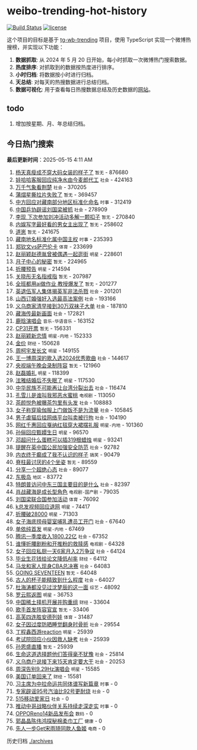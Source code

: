 # weibo-trending-hot-history

[![Build Status](https://github.com/lxw15337674/weibo-trending-hot-history/actions/workflows/nodejs.yml/badge.svg)](https://github.com/lxw15337674/weibo-trending-hot-history/actions)
[![license](https://img.shields.io/github/license/lxw15337674/weibo-trending-hot-history)](https://github.com/lxw15337674/weibo-trending-hot-history/blob/master/LICENSE)


这个项目的目标是基于 [tg-wb-trending](https://github.com/xiadd/tg-wb-trending) 项目，使用 TypeScript 实现一个微博热搜榜，并实现以下功能：

1. **数据抓取**: 从 2024 年 5 月 20 日开始，每小时抓取一次微博热门搜索数据。
2. **热度排序**: 对抓取到的数据按热度进行排序。
3. **小时归档**: 将数据按小时进行归档。
4. **天总结**: 对每天的热搜数据进行总结归档。
5. **数据可视化**: 用于查看每日热搜数据总结及历史数据的[网站](https://weibo-trending-hot-history.vercel.app/)。

## todo

1. 增加按星期、月、年总结归档。



## 今日热门搜索
















































































































































































































































































































































































































































































































































































































































































































































































































































































































































































































































































































































































































































































































































































































































































































































































































































































































































































































































































































































































































































































































































































































































































































































































































































































































































































































































































































































































































































































































































































































































































































































































































































































































































































































































































































































































































































































































































































































































































































































































































































































































































































































































































































































































































































































































































































































































































































































































































































































































































































































































































































































































































































































































































































































































































































































































































































































































































































































































































































































































































































































































































































































































































































































































































































































































































































































































































































































































































































































































































































































































































































































































































































































































































































































































































































































































































































































































































































































































































































































































































































































































































































































































































































































































































































<!-- BEGIN -->

**最后更新时间**：2025-05-15 4:11 AM
1. [杨天真瘦成不穿大码女装的样子了](https://m.weibo.cn/search?containerid=100103type%3D1%26t%3D10%26q%3D%E6%9D%A8%E5%A4%A9%E7%9C%9F%E7%98%A6%E6%88%90%E4%B8%8D%E7%A9%BF%E5%A4%A7%E7%A0%81%E5%A5%B3%E8%A3%85%E7%9A%84%E6%A0%B7%E5%AD%90%E4%BA%86&stream_entry_id=31&isnewpage=1&extparam=seat%3D1%26pos%3D0%26realpos%3D1%26dgr%3D0%26c_type%3D31%26cate%3D5001%26band_rank%3D1%26stream_entry_id%3D31%26lcate%3D5001%26flag%3D2%26q%3D%25E6%259D%25A8%25E5%25A4%25A9%25E7%259C%259F%25E7%2598%25A6%25E6%2588%2590%25E4%25B8%258D%25E7%25A9%25BF%25E5%25A4%25A7%25E7%25A0%2581%25E5%25A5%25B3%25E8%25A3%2585%25E7%259A%2584%25E6%25A0%25B7%25E5%25AD%2590%25E4%25BA%2586%26filter_type%3Drealtimehot%26display_time%3D1747240483%26pre_seqid%3D17472404836230327756592) `暂无` - 876680
2. [娃哈哈客服回应纯净水由今麦郎代工](https://m.weibo.cn/search?containerid=100103type%3D1%26t%3D10%26q%3D%23%E5%A8%83%E5%93%88%E5%93%88%E5%AE%A2%E6%9C%8D%E5%9B%9E%E5%BA%94%E7%BA%AF%E5%87%80%E6%B0%B4%E7%94%B1%E4%BB%8A%E9%BA%A6%E9%83%8E%E4%BB%A3%E5%B7%A5%23&stream_entry_id=31&isnewpage=1&extparam=seat%3D1%26pos%3D1%26realpos%3D2%26dgr%3D0%26c_type%3D31%26cate%3D5001%26band_rank%3D2%26stream_entry_id%3D31%26lcate%3D5001%26flag%3D0%26q%3D%2523%25E5%25A8%2583%25E5%2593%2588%25E5%2593%2588%25E5%25AE%25A2%25E6%259C%258D%25E5%259B%259E%25E5%25BA%2594%25E7%25BA%25AF%25E5%2587%2580%25E6%25B0%25B4%25E7%2594%25B1%25E4%25BB%258A%25E9%25BA%25A6%25E9%2583%258E%25E4%25BB%25A3%25E5%25B7%25A5%2523%26filter_type%3Drealtimehot%26display_time%3D1747240483%26pre_seqid%3D17472404836230327756592) `社会` - 424163
3. [万千气象看荆楚](https://m.weibo.cn/search?containerid=100103type%3D1%26t%3D10%26q%3D%23%E4%B8%87%E5%8D%83%E6%B0%94%E8%B1%A1%E7%9C%8B%E8%8D%86%E6%A5%9A%23&stream_entry_id=31&isnewpage=1&extparam=seat%3D1%26pos%3D2%26realpos%3D3%26dgr%3D0%26c_type%3D31%26cate%3D5001%26band_rank%3D3%26stream_entry_id%3D31%26lcate%3D5001%26flag%3D0%26q%3D%2523%25E4%25B8%2587%25E5%258D%2583%25E6%25B0%2594%25E8%25B1%25A1%25E7%259C%258B%25E8%258D%2586%25E6%25A5%259A%2523%26filter_type%3Drealtimehot%26display_time%3D1747240483%26pre_seqid%3D17472404836230327756592) `社会` - 370205
4. [蒲熠星撕拉片失败了](https://m.weibo.cn/search?containerid=100103type%3D1%26t%3D10%26q%3D%23%E8%92%B2%E7%86%A0%E6%98%9F%E6%92%95%E6%8B%89%E7%89%87%E5%A4%B1%E8%B4%A5%E4%BA%86%23&stream_entry_id=31&isnewpage=1&extparam=seat%3D1%26pos%3D3%26realpos%3D4%26dgr%3D0%26c_type%3D31%26cate%3D5001%26band_rank%3D4%26stream_entry_id%3D31%26lcate%3D5001%26flag%3D0%26q%3D%2523%25E8%2592%25B2%25E7%2586%25A0%25E6%2598%259F%25E6%2592%2595%25E6%258B%2589%25E7%2589%2587%25E5%25A4%25B1%25E8%25B4%25A5%25E4%25BA%2586%2523%26filter_type%3Drealtimehot%26display_time%3D1747240483%26pre_seqid%3D17472404836230327756592) `暂无` - 369457
5. [中方回应对藏南部分地区标准化命名](https://m.weibo.cn/search?containerid=100103type%3D1%26t%3D10%26q%3D%23%E4%B8%AD%E6%96%B9%E5%9B%9E%E5%BA%94%E5%AF%B9%E8%97%8F%E5%8D%97%E9%83%A8%E5%88%86%E5%9C%B0%E5%8C%BA%E6%A0%87%E5%87%86%E5%8C%96%E5%91%BD%E5%90%8D%23&stream_entry_id=31&isnewpage=1&extparam=seat%3D1%26pos%3D4%26realpos%3D5%26dgr%3D0%26c_type%3D31%26cate%3D5001%26band_rank%3D5%26stream_entry_id%3D31%26lcate%3D5001%26flag%3D0%26q%3D%2523%25E4%25B8%25AD%25E6%2596%25B9%25E5%259B%259E%25E5%25BA%2594%25E5%25AF%25B9%25E8%2597%258F%25E5%258D%2597%25E9%2583%25A8%25E5%2588%2586%25E5%259C%25B0%25E5%258C%25BA%25E6%25A0%2587%25E5%2587%2586%25E5%258C%2596%25E5%2591%25BD%25E5%2590%258D%2523%26filter_type%3Drealtimehot%26display_time%3D1747240483%26pre_seqid%3D17472404836230327756592) `时事` - 312419
6. [中国乒协辟谣刘国梁被抓](https://m.weibo.cn/search?containerid=100103type%3D1%26t%3D10%26q%3D%23%E4%B8%AD%E5%9B%BD%E4%B9%92%E5%8D%8F%E8%BE%9F%E8%B0%A3%E5%88%98%E5%9B%BD%E6%A2%81%E8%A2%AB%E6%8A%93%23&stream_entry_id=31&isnewpage=1&extparam=seat%3D1%26pos%3D5%26realpos%3D6%26dgr%3D0%26c_type%3D31%26cate%3D5001%26band_rank%3D6%26stream_entry_id%3D31%26lcate%3D5001%26flag%3D0%26q%3D%2523%25E4%25B8%25AD%25E5%259B%25BD%25E4%25B9%2592%25E5%258D%258F%25E8%25BE%259F%25E8%25B0%25A3%25E5%2588%2598%25E5%259B%25BD%25E6%25A2%2581%25E8%25A2%25AB%25E6%258A%2593%2523%26filter_type%3Drealtimehot%26display_time%3D1747240483%26pre_seqid%3D17472404836230327756592) `社会` - 278909
7. [李现 下次参加刘冲活动多解一颗扣子](https://m.weibo.cn/search?containerid=100103type%3D1%26t%3D10%26q%3D%E6%9D%8E%E7%8E%B0+%E4%B8%8B%E6%AC%A1%E5%8F%82%E5%8A%A0%E5%88%98%E5%86%B2%E6%B4%BB%E5%8A%A8%E5%A4%9A%E8%A7%A3%E4%B8%80%E9%A2%97%E6%89%A3%E5%AD%90&stream_entry_id=31&isnewpage=1&extparam=seat%3D1%26pos%3D7%26realpos%3D7%26dgr%3D0%26c_type%3D31%26cate%3D5001%26band_rank%3D7%26stream_entry_id%3D31%26lcate%3D5001%26flag%3D1%26q%3D%25E6%259D%258E%25E7%258E%25B0%2520%25E4%25B8%258B%25E6%25AC%25A1%25E5%258F%2582%25E5%258A%25A0%25E5%2588%2598%25E5%2586%25B2%25E6%25B4%25BB%25E5%258A%25A8%25E5%25A4%259A%25E8%25A7%25A3%25E4%25B8%2580%25E9%25A2%2597%25E6%2589%25A3%25E5%25AD%2590%26filter_type%3Drealtimehot%26display_time%3D1747240483%26pre_seqid%3D17472404836230327756592) `暂无` - 270840
8. [内娱写字最好看的男女主出现了](https://m.weibo.cn/search?containerid=100103type%3D1%26t%3D10%26q%3D%E5%86%85%E5%A8%B1%E5%86%99%E5%AD%97%E6%9C%80%E5%A5%BD%E7%9C%8B%E7%9A%84%E7%94%B7%E5%A5%B3%E4%B8%BB%E5%87%BA%E7%8E%B0%E4%BA%86&stream_entry_id=31&isnewpage=1&extparam=seat%3D1%26pos%3D8%26realpos%3D8%26dgr%3D0%26c_type%3D31%26cate%3D5001%26band_rank%3D8%26stream_entry_id%3D31%26lcate%3D5001%26flag%3D0%26q%3D%25E5%2586%2585%25E5%25A8%25B1%25E5%2586%2599%25E5%25AD%2597%25E6%259C%2580%25E5%25A5%25BD%25E7%259C%258B%25E7%259A%2584%25E7%2594%25B7%25E5%25A5%25B3%25E4%25B8%25BB%25E5%2587%25BA%25E7%258E%25B0%25E4%25BA%2586%26filter_type%3Drealtimehot%26display_time%3D1747240483%26pre_seqid%3D17472404836230327756592) `暂无` - 258602
9. [道崽](https://m.weibo.cn/search?containerid=100103type%3D1%26t%3D10%26q%3D%E9%81%93%E5%B4%BD&stream_entry_id=31&isnewpage=1&extparam=seat%3D1%26pos%3D9%26realpos%3D9%26dgr%3D0%26c_type%3D31%26cate%3D5001%26band_rank%3D9%26stream_entry_id%3D31%26lcate%3D5001%26flag%3D1%26q%3D%25E9%2581%2593%25E5%25B4%25BD%26filter_type%3Drealtimehot%26display_time%3D1747240483%26pre_seqid%3D17472404836230327756592) `暂无` - 241675
10. [藏南地名标准化属中国主权](https://m.weibo.cn/search?containerid=100103type%3D1%26t%3D10%26q%3D%23%E8%97%8F%E5%8D%97%E5%9C%B0%E5%90%8D%E6%A0%87%E5%87%86%E5%8C%96%E5%B1%9E%E4%B8%AD%E5%9B%BD%E4%B8%BB%E6%9D%83%23&stream_entry_id=31&isnewpage=1&extparam=seat%3D1%26pos%3D10%26realpos%3D10%26dgr%3D0%26c_type%3D31%26cate%3D5001%26band_rank%3D10%26stream_entry_id%3D31%26lcate%3D5001%26flag%3D1%26q%3D%2523%25E8%2597%258F%25E5%258D%2597%25E5%259C%25B0%25E5%2590%258D%25E6%25A0%2587%25E5%2587%2586%25E5%258C%2596%25E5%25B1%259E%25E4%25B8%25AD%25E5%259B%25BD%25E4%25B8%25BB%25E6%259D%2583%2523%26filter_type%3Drealtimehot%26display_time%3D1747240483%26pre_seqid%3D17472404836230327756592) `时事` - 235393
11. [郑钦文vs萨巴伦卡](https://m.weibo.cn/search?containerid=100103type%3D1%26t%3D10%26q%3D%23%E9%83%91%E9%92%A6%E6%96%87vs%E8%90%A8%E5%B7%B4%E4%BC%A6%E5%8D%A1%23&stream_entry_id=31&isnewpage=1&extparam=seat%3D1%26filter_type%3Drealtimehot%26c_type%3D31%26realpos%3D10%26band_rank%3D10%26cate%3D5001%26flag%3D1%26pos%3D10%26q%3D%2523%25E9%2583%2591%25E9%2592%25A6%25E6%2596%2587vs%25E8%2590%25A8%25E5%25B7%25B4%25E4%25BC%25A6%25E5%258D%25A1%2523%26dgr%3D0%26stream_entry_id%3D31%26lcate%3D5001%26display_time%3D1747243538%26pre_seqid%3D174724353802803527538155) `体育` - 233699
12. [赵丽颖赵德胤曾被偶遇一起逛街](https://m.weibo.cn/search?containerid=100103type%3D1%26t%3D10%26q%3D%23%E8%B5%B5%E4%B8%BD%E9%A2%96%E8%B5%B5%E5%BE%B7%E8%83%A4%E6%9B%BE%E8%A2%AB%E5%81%B6%E9%81%87%E4%B8%80%E8%B5%B7%E9%80%9B%E8%A1%97%23&stream_entry_id=31&isnewpage=1&extparam=seat%3D1%26pos%3D11%26realpos%3D11%26dgr%3D0%26c_type%3D31%26cate%3D5001%26band_rank%3D11%26stream_entry_id%3D31%26lcate%3D5001%26flag%3D2%26q%3D%2523%25E8%25B5%25B5%25E4%25B8%25BD%25E9%25A2%2596%25E8%25B5%25B5%25E5%25BE%25B7%25E8%2583%25A4%25E6%259B%25BE%25E8%25A2%25AB%25E5%2581%25B6%25E9%2581%2587%25E4%25B8%2580%25E8%25B5%25B7%25E9%2580%259B%25E8%25A1%2597%2523%26filter_type%3Drealtimehot%26display_time%3D1747240483%26pre_seqid%3D17472404836230327756592) `明星` - 228601
13. [月子中心的秘密](https://m.weibo.cn/search?containerid=100103type%3D1%26t%3D10%26q%3D%E6%9C%88%E5%AD%90%E4%B8%AD%E5%BF%83%E7%9A%84%E7%A7%98%E5%AF%86&stream_entry_id=31&isnewpage=1&extparam=seat%3D1%26pos%3D12%26realpos%3D12%26dgr%3D0%26c_type%3D31%26cate%3D5001%26band_rank%3D12%26stream_entry_id%3D31%26lcate%3D5001%26flag%3D2%26q%3D%25E6%259C%2588%25E5%25AD%2590%25E4%25B8%25AD%25E5%25BF%2583%25E7%259A%2584%25E7%25A7%2598%25E5%25AF%2586%26filter_type%3Drealtimehot%26display_time%3D1747240483%26pre_seqid%3D17472404836230327756592) `暂无` - 224965
14. [折腰预告](https://m.weibo.cn/search?containerid=100103type%3D1%26t%3D10%26q%3D%E6%8A%98%E8%85%B0%E9%A2%84%E5%91%8A&stream_entry_id=31&isnewpage=1&extparam=seat%3D1%26pos%3D13%26realpos%3D13%26dgr%3D0%26c_type%3D31%26cate%3D5001%26band_rank%3D13%26stream_entry_id%3D31%26lcate%3D5001%26flag%3D1%26q%3D%25E6%258A%2598%25E8%2585%25B0%25E9%25A2%2584%25E5%2591%258A%26filter_type%3Drealtimehot%26display_time%3D1747240483%26pre_seqid%3D17472404836230327756592) `明星` - 214594
15. [关晓彤无名指戒指](https://m.weibo.cn/search?containerid=100103type%3D1%26t%3D10%26q%3D%23%E5%85%B3%E6%99%93%E5%BD%A4%E6%97%A0%E5%90%8D%E6%8C%87%E6%88%92%E6%8C%87%23&stream_entry_id=31&isnewpage=1&extparam=seat%3D1%26pos%3D14%26realpos%3D14%26dgr%3D0%26c_type%3D31%26cate%3D5001%26band_rank%3D14%26stream_entry_id%3D31%26lcate%3D5001%26flag%3D2%26q%3D%2523%25E5%2585%25B3%25E6%2599%2593%25E5%25BD%25A4%25E6%2597%25A0%25E5%2590%258D%25E6%258C%2587%25E6%2588%2592%25E6%258C%2587%2523%26filter_type%3Drealtimehot%26display_time%3D1747240483%26pre_seqid%3D17472404836230327756592) `暂无` - 207987
16. [全班都用ai做作业 教授爆发了](https://m.weibo.cn/search?containerid=100103type%3D1%26t%3D10%26q%3D%E5%85%A8%E7%8F%AD%E9%83%BD%E7%94%A8ai%E5%81%9A%E4%BD%9C%E4%B8%9A+%E6%95%99%E6%8E%88%E7%88%86%E5%8F%91%E4%BA%86&stream_entry_id=31&isnewpage=1&extparam=seat%3D1%26pos%3D15%26realpos%3D15%26dgr%3D0%26c_type%3D31%26cate%3D5001%26band_rank%3D15%26stream_entry_id%3D31%26lcate%3D5001%26flag%3D2%26q%3D%25E5%2585%25A8%25E7%258F%25AD%25E9%2583%25BD%25E7%2594%25A8ai%25E5%2581%259A%25E4%25BD%259C%25E4%25B8%259A%2520%25E6%2595%2599%25E6%258E%2588%25E7%2588%2586%25E5%258F%2591%25E4%25BA%2586%26filter_type%3Drealtimehot%26display_time%3D1747240483%26pre_seqid%3D17472404836230327756592) `暂无` - 201277
17. [英退伍军人集体揭英军非法杀戮](https://m.weibo.cn/search?containerid=100103type%3D1%26t%3D10%26q%3D%23%E8%8B%B1%E9%80%80%E4%BC%8D%E5%86%9B%E4%BA%BA%E9%9B%86%E4%BD%93%E6%8F%AD%E8%8B%B1%E5%86%9B%E9%9D%9E%E6%B3%95%E6%9D%80%E6%88%AE%23&stream_entry_id=31&isnewpage=1&extparam=seat%3D1%26filter_type%3Drealtimehot%26c_type%3D31%26realpos%3D2%26band_rank%3D2%26cate%3D5001%26flag%3D1%26pos%3D1%26q%3D%2523%25E8%258B%25B1%25E9%2580%2580%25E4%25BC%258D%25E5%2586%259B%25E4%25BA%25BA%25E9%259B%2586%25E4%25BD%2593%25E6%258F%25AD%25E8%258B%25B1%25E5%2586%259B%25E9%259D%259E%25E6%25B3%2595%25E6%259D%2580%25E6%2588%25AE%2523%26dgr%3D0%26stream_entry_id%3D31%26lcate%3D5001%26display_time%3D1747243538%26pre_seqid%3D174724353802803527538155) `社会` - 201201
18. [山西订婚强奸入选最高法案例](https://m.weibo.cn/search?containerid=100103type%3D1%26t%3D10%26q%3D%23%E5%B1%B1%E8%A5%BF%E8%AE%A2%E5%A9%9A%E5%BC%BA%E5%A5%B8%E5%85%A5%E9%80%89%E6%9C%80%E9%AB%98%E6%B3%95%E6%A1%88%E4%BE%8B%23&stream_entry_id=31&isnewpage=1&extparam=seat%3D1%26pos%3D16%26realpos%3D16%26dgr%3D0%26c_type%3D31%26cate%3D5001%26band_rank%3D16%26stream_entry_id%3D31%26lcate%3D5001%26flag%3D0%26q%3D%2523%25E5%25B1%25B1%25E8%25A5%25BF%25E8%25AE%25A2%25E5%25A9%259A%25E5%25BC%25BA%25E5%25A5%25B8%25E5%2585%25A5%25E9%2580%2589%25E6%259C%2580%25E9%25AB%2598%25E6%25B3%2595%25E6%25A1%2588%25E4%25BE%258B%2523%26filter_type%3Drealtimehot%26display_time%3D1747240483%26pre_seqid%3D17472404836230327756592) `社会` - 193166
19. [义乌商家清早接到30万双袜子大单](https://m.weibo.cn/search?containerid=100103type%3D1%26t%3D10%26q%3D%23%E4%B9%89%E4%B9%8C%E5%95%86%E5%AE%B6%E6%B8%85%E6%97%A9%E6%8E%A5%E5%88%B030%E4%B8%87%E5%8F%8C%E8%A2%9C%E5%AD%90%E5%A4%A7%E5%8D%95%23&stream_entry_id=31&isnewpage=1&extparam=seat%3D1%26pos%3D17%26realpos%3D17%26dgr%3D0%26c_type%3D31%26cate%3D5001%26band_rank%3D17%26stream_entry_id%3D31%26lcate%3D5001%26flag%3D0%26q%3D%2523%25E4%25B9%2589%25E4%25B9%258C%25E5%2595%2586%25E5%25AE%25B6%25E6%25B8%2585%25E6%2597%25A9%25E6%258E%25A5%25E5%2588%25B030%25E4%25B8%2587%25E5%258F%258C%25E8%25A2%259C%25E5%25AD%2590%25E5%25A4%25A7%25E5%258D%2595%2523%26filter_type%3Drealtimehot%26display_time%3D1747240483%26pre_seqid%3D17472404836230327756592) `社会` - 187810
20. [藏海传最新画面](https://m.weibo.cn/search?containerid=100103type%3D1%26t%3D10%26q%3D%23%E8%97%8F%E6%B5%B7%E4%BC%A0%E6%9C%80%E6%96%B0%E7%94%BB%E9%9D%A2%23&stream_entry_id=31&isnewpage=1&extparam=seat%3D1%26pos%3D18%26realpos%3D18%26dgr%3D0%26c_type%3D31%26cate%3D5001%26band_rank%3D18%26stream_entry_id%3D31%26lcate%3D5001%26flag%3D1%26q%3D%2523%25E8%2597%258F%25E6%25B5%25B7%25E4%25BC%25A0%25E6%259C%2580%25E6%2596%25B0%25E7%2594%25BB%25E9%259D%25A2%2523%26filter_type%3Drealtimehot%26display_time%3D1747240483%26pre_seqid%3D17472404836230327756592) `社会` - 172821
21. [鹿晗演唱会](https://m.weibo.cn/search?containerid=100103type%3D1%26t%3D10%26q%3D%E9%B9%BF%E6%99%97%E6%BC%94%E5%94%B1%E4%BC%9A&stream_entry_id=31&isnewpage=1&extparam=seat%3D1%26pos%3D19%26realpos%3D19%26dgr%3D0%26c_type%3D31%26cate%3D5001%26band_rank%3D19%26stream_entry_id%3D31%26lcate%3D5001%26flag%3D0%26q%3D%25E9%25B9%25BF%25E6%2599%2597%25E6%25BC%2594%25E5%2594%25B1%25E4%25BC%259A%26filter_type%3Drealtimehot%26display_time%3D1747240483%26pre_seqid%3D17472404836230327756592) `音乐-华语音乐` - 163152
22. [CP31开票](https://m.weibo.cn/search?containerid=100103type%3D1%26t%3D10%26q%3DCP31%E5%BC%80%E7%A5%A8&stream_entry_id=31&isnewpage=1&extparam=seat%3D1%26pos%3D20%26realpos%3D20%26dgr%3D0%26c_type%3D31%26cate%3D5001%26band_rank%3D20%26stream_entry_id%3D31%26lcate%3D5001%26flag%3D0%26q%3DCP31%25E5%25BC%2580%25E7%25A5%25A8%26filter_type%3Drealtimehot%26display_time%3D1747240483%26pre_seqid%3D17472404836230327756592) `暂无` - 156331
23. [赵丽颖新恋情](https://m.weibo.cn/search?containerid=100103type%3D1%26t%3D10%26q%3D%E8%B5%B5%E4%B8%BD%E9%A2%96%E6%96%B0%E6%81%8B%E6%83%85&stream_entry_id=31&isnewpage=1&extparam=seat%3D1%26pos%3D21%26realpos%3D21%26dgr%3D0%26c_type%3D31%26cate%3D5001%26band_rank%3D21%26stream_entry_id%3D31%26lcate%3D5001%26flag%3D2%26q%3D%25E8%25B5%25B5%25E4%25B8%25BD%25E9%25A2%2596%25E6%2596%25B0%25E6%2581%258B%25E6%2583%2585%26filter_type%3Drealtimehot%26display_time%3D1747240483%26pre_seqid%3D17472404836230327756592) `明星-内地` - 152333
24. [金价](https://m.weibo.cn/search?containerid=100103type%3D1%26t%3D10%26q%3D%E9%87%91%E4%BB%B7&stream_entry_id=31&isnewpage=1&extparam=seat%3D1%26pos%3D22%26realpos%3D22%26dgr%3D0%26c_type%3D31%26cate%3D5001%26band_rank%3D22%26stream_entry_id%3D31%26lcate%3D5001%26flag%3D2%26q%3D%25E9%2587%2591%25E4%25BB%25B7%26filter_type%3Drealtimehot%26display_time%3D1747240483%26pre_seqid%3D17472404836230327756592) `财经` - 150628
25. [周柯宇发长文](https://m.weibo.cn/search?containerid=100103type%3D1%26t%3D10%26q%3D%23%E5%91%A8%E6%9F%AF%E5%AE%87%E5%8F%91%E9%95%BF%E6%96%87%23&stream_entry_id=31&isnewpage=1&extparam=seat%3D1%26pos%3D23%26realpos%3D23%26dgr%3D0%26c_type%3D31%26cate%3D5001%26band_rank%3D23%26stream_entry_id%3D31%26lcate%3D5001%26flag%3D2%26q%3D%2523%25E5%2591%25A8%25E6%259F%25AF%25E5%25AE%2587%25E5%258F%2591%25E9%2595%25BF%25E6%2596%2587%2523%26filter_type%3Drealtimehot%26display_time%3D1747240483%26pre_seqid%3D17472404836230327756592) `明星` - 149155
26. [王一博周深的歌入选2024优秀歌曲](https://m.weibo.cn/search?containerid=100103type%3D1%26t%3D10%26q%3D%23%E7%8E%8B%E4%B8%80%E5%8D%9A%E5%91%A8%E6%B7%B1%E7%9A%84%E6%AD%8C%E5%85%A5%E9%80%892024%E4%BC%98%E7%A7%80%E6%AD%8C%E6%9B%B2%23&stream_entry_id=31&isnewpage=1&extparam=seat%3D1%26pos%3D24%26realpos%3D24%26dgr%3D0%26c_type%3D31%26cate%3D5001%26band_rank%3D24%26stream_entry_id%3D31%26lcate%3D5001%26flag%3D0%26q%3D%2523%25E7%258E%258B%25E4%25B8%2580%25E5%258D%259A%25E5%2591%25A8%25E6%25B7%25B1%25E7%259A%2584%25E6%25AD%258C%25E5%2585%25A5%25E9%2580%25892024%25E4%25BC%2598%25E7%25A7%2580%25E6%25AD%258C%25E6%259B%25B2%2523%26filter_type%3Drealtimehot%26display_time%3D1747240483%26pre_seqid%3D17472404836230327756592) `社会` - 144617
27. [央视端午晚会录制阵容](https://m.weibo.cn/search?containerid=100103type%3D1%26t%3D10%26q%3D%23%E5%A4%AE%E8%A7%86%E7%AB%AF%E5%8D%88%E6%99%9A%E4%BC%9A%E5%BD%95%E5%88%B6%E9%98%B5%E5%AE%B9%23&stream_entry_id=31&isnewpage=1&extparam=seat%3D1%26pos%3D25%26realpos%3D25%26dgr%3D0%26c_type%3D31%26cate%3D5001%26band_rank%3D25%26stream_entry_id%3D31%26lcate%3D5001%26flag%3D1%26q%3D%2523%25E5%25A4%25AE%25E8%25A7%2586%25E7%25AB%25AF%25E5%258D%2588%25E6%2599%259A%25E4%25BC%259A%25E5%25BD%2595%25E5%2588%25B6%25E9%2598%25B5%25E5%25AE%25B9%2523%26filter_type%3Drealtimehot%26display_time%3D1747240483%26pre_seqid%3D17472404836230327756592) `暂无` - 121960
28. [赵磊婚礼](https://m.weibo.cn/search?containerid=100103type%3D1%26t%3D10%26q%3D%E8%B5%B5%E7%A3%8A%E5%A9%9A%E7%A4%BC&stream_entry_id=31&isnewpage=1&extparam=seat%3D1%26pos%3D26%26realpos%3D26%26dgr%3D0%26c_type%3D31%26cate%3D5001%26band_rank%3D26%26stream_entry_id%3D31%26lcate%3D5001%26flag%3D0%26q%3D%25E8%25B5%25B5%25E7%25A3%258A%25E5%25A9%259A%25E7%25A4%25BC%26filter_type%3Drealtimehot%26display_time%3D1747240483%26pre_seqid%3D17472404836230327756592) `明星` - 118399
29. [泫雅结婚后不失眠了](https://m.weibo.cn/search?containerid=100103type%3D1%26t%3D10%26q%3D%23%E6%B3%AB%E9%9B%85%E7%BB%93%E5%A9%9A%E5%90%8E%E4%B8%8D%E5%A4%B1%E7%9C%A0%E4%BA%86%23&stream_entry_id=31&isnewpage=1&extparam=seat%3D1%26pos%3D27%26realpos%3D27%26dgr%3D0%26c_type%3D31%26cate%3D5001%26band_rank%3D27%26stream_entry_id%3D31%26lcate%3D5001%26flag%3D0%26q%3D%2523%25E6%25B3%25AB%25E9%259B%2585%25E7%25BB%2593%25E5%25A9%259A%25E5%2590%258E%25E4%25B8%258D%25E5%25A4%25B1%25E7%259C%25A0%25E4%25BA%2586%2523%26filter_type%3Drealtimehot%26display_time%3D1747240483%26pre_seqid%3D17472404836230327756592) `明星` - 117530
30. [中华民族不可能再让台湾分裂出去](https://m.weibo.cn/search?containerid=100103type%3D1%26t%3D10%26q%3D%23%E4%B8%AD%E5%8D%8E%E6%B0%91%E6%97%8F%E4%B8%8D%E5%8F%AF%E8%83%BD%E5%86%8D%E8%AE%A9%E5%8F%B0%E6%B9%BE%E5%88%86%E8%A3%82%E5%87%BA%E5%8E%BB%23&stream_entry_id=31&isnewpage=1&extparam=seat%3D1%26filter_type%3Drealtimehot%26c_type%3D31%26realpos%3D9%26band_rank%3D9%26cate%3D5001%26flag%3D1%26pos%3D9%26q%3D%2523%25E4%25B8%25AD%25E5%258D%258E%25E6%25B0%2591%25E6%2597%258F%25E4%25B8%258D%25E5%258F%25AF%25E8%2583%25BD%25E5%2586%258D%25E8%25AE%25A9%25E5%258F%25B0%25E6%25B9%25BE%25E5%2588%2586%25E8%25A3%2582%25E5%2587%25BA%25E5%258E%25BB%2523%26dgr%3D0%26stream_entry_id%3D31%26lcate%3D5001%26display_time%3D1747243538%26pre_seqid%3D174724353802803527538155) `社会` - 116474
31. [孔雪儿是谁叫我邪恶水蜜桃](https://m.weibo.cn/search?containerid=100103type%3D1%26t%3D10%26q%3D%23%E5%AD%94%E9%9B%AA%E5%84%BF%E6%98%AF%E8%B0%81%E5%8F%AB%E6%88%91%E9%82%AA%E6%81%B6%E6%B0%B4%E8%9C%9C%E6%A1%83%23&stream_entry_id=31&isnewpage=1&extparam=seat%3D1%26filter_type%3Drealtimehot%26c_type%3D31%26realpos%3D17%26band_rank%3D17%26cate%3D5001%26flag%3D1%26pos%3D17%26q%3D%2523%25E5%25AD%2594%25E9%259B%25AA%25E5%2584%25BF%25E6%2598%25AF%25E8%25B0%2581%25E5%258F%25AB%25E6%2588%2591%25E9%2582%25AA%25E6%2581%25B6%25E6%25B0%25B4%25E8%259C%259C%25E6%25A1%2583%2523%26dgr%3D0%26stream_entry_id%3D31%26lcate%3D5001%26display_time%3D1747243538%26pre_seqid%3D174724353802803527538155) `电视剧` - 113050
32. [茶颜悦色被曝茶包里有头发](https://m.weibo.cn/search?containerid=100103type%3D1%26t%3D10%26q%3D%23%E8%8C%B6%E9%A2%9C%E6%82%A6%E8%89%B2%E8%A2%AB%E6%9B%9D%E8%8C%B6%E5%8C%85%E9%87%8C%E6%9C%89%E5%A4%B4%E5%8F%91%23&stream_entry_id=31&isnewpage=1&extparam=seat%3D1%26pos%3D28%26realpos%3D28%26dgr%3D0%26c_type%3D31%26cate%3D5001%26band_rank%3D28%26stream_entry_id%3D31%26lcate%3D5001%26flag%3D1%26q%3D%2523%25E8%258C%25B6%25E9%25A2%259C%25E6%2582%25A6%25E8%2589%25B2%25E8%25A2%25AB%25E6%259B%259D%25E8%258C%25B6%25E5%258C%2585%25E9%2587%258C%25E6%259C%2589%25E5%25A4%25B4%25E5%258F%2591%2523%26filter_type%3Drealtimehot%26display_time%3D1747240483%26pre_seqid%3D17472404836230327756592) `社会` - 108883
33. [女子称穿瑜伽服上门做饭不是为流量](https://m.weibo.cn/search?containerid=100103type%3D1%26t%3D10%26q%3D%23%E5%A5%B3%E5%AD%90%E7%A7%B0%E7%A9%BF%E7%91%9C%E4%BC%BD%E6%9C%8D%E4%B8%8A%E9%97%A8%E5%81%9A%E9%A5%AD%E4%B8%8D%E6%98%AF%E4%B8%BA%E6%B5%81%E9%87%8F%23&stream_entry_id=31&isnewpage=1&extparam=seat%3D1%26pos%3D29%26realpos%3D29%26dgr%3D0%26c_type%3D31%26cate%3D5001%26band_rank%3D29%26stream_entry_id%3D31%26lcate%3D5001%26flag%3D0%26q%3D%2523%25E5%25A5%25B3%25E5%25AD%2590%25E7%25A7%25B0%25E7%25A9%25BF%25E7%2591%259C%25E4%25BC%25BD%25E6%259C%258D%25E4%25B8%258A%25E9%2597%25A8%25E5%2581%259A%25E9%25A5%25AD%25E4%25B8%258D%25E6%2598%25AF%25E4%25B8%25BA%25E6%25B5%2581%25E9%2587%258F%2523%26filter_type%3Drealtimehot%26display_time%3D1747240483%26pre_seqid%3D17472404836230327756592) `社会` - 105845
34. [男子虐猫后挂网络平台叫卖被行拘](https://m.weibo.cn/search?containerid=100103type%3D1%26t%3D10%26q%3D%23%E7%94%B7%E5%AD%90%E8%99%90%E7%8C%AB%E5%90%8E%E6%8C%82%E7%BD%91%E7%BB%9C%E5%B9%B3%E5%8F%B0%E5%8F%AB%E5%8D%96%E8%A2%AB%E8%A1%8C%E6%8B%98%23&stream_entry_id=31&isnewpage=1&extparam=seat%3D1%26pos%3D30%26realpos%3D30%26dgr%3D0%26c_type%3D31%26cate%3D5001%26band_rank%3D30%26stream_entry_id%3D31%26lcate%3D5001%26flag%3D0%26q%3D%2523%25E7%2594%25B7%25E5%25AD%2590%25E8%2599%2590%25E7%258C%25AB%25E5%2590%258E%25E6%258C%2582%25E7%25BD%2591%25E7%25BB%259C%25E5%25B9%25B3%25E5%258F%25B0%25E5%258F%25AB%25E5%258D%2596%25E8%25A2%25AB%25E8%25A1%258C%25E6%258B%2598%2523%26filter_type%3Drealtimehot%26display_time%3D1747240483%26pre_seqid%3D17472404836230327756592) `社会` - 104190
35. [网红千惠回应戛纳红毯穿大裙摆礼服](https://m.weibo.cn/search?containerid=100103type%3D1%26t%3D10%26q%3D%23%E7%BD%91%E7%BA%A2%E5%8D%83%E6%83%A0%E5%9B%9E%E5%BA%94%E6%88%9B%E7%BA%B3%E7%BA%A2%E6%AF%AF%E7%A9%BF%E5%A4%A7%E8%A3%99%E6%91%86%E7%A4%BC%E6%9C%8D%23&stream_entry_id=31&isnewpage=1&extparam=seat%3D1%26pos%3D31%26realpos%3D31%26dgr%3D0%26c_type%3D31%26cate%3D5001%26band_rank%3D31%26stream_entry_id%3D31%26lcate%3D5001%26flag%3D1%26q%3D%2523%25E7%25BD%2591%25E7%25BA%25A2%25E5%258D%2583%25E6%2583%25A0%25E5%259B%259E%25E5%25BA%2594%25E6%2588%259B%25E7%25BA%25B3%25E7%25BA%25A2%25E6%25AF%25AF%25E7%25A9%25BF%25E5%25A4%25A7%25E8%25A3%2599%25E6%2591%2586%25E7%25A4%25BC%25E6%259C%258D%2523%26filter_type%3Drealtimehot%26display_time%3D1747240483%26pre_seqid%3D17472404836230327756592) `明星-内地` - 101360
36. [孙俪回应甄嬛生日](https://m.weibo.cn/search?containerid=100103type%3D1%26t%3D10%26q%3D%23%E5%AD%99%E4%BF%AA%E5%9B%9E%E5%BA%94%E7%94%84%E5%AC%9B%E7%94%9F%E6%97%A5%23&stream_entry_id=31&isnewpage=1&extparam=seat%3D1%26pos%3D32%26realpos%3D32%26dgr%3D0%26c_type%3D31%26cate%3D5001%26band_rank%3D32%26stream_entry_id%3D31%26lcate%3D5001%26flag%3D0%26q%3D%2523%25E5%25AD%2599%25E4%25BF%25AA%25E5%259B%259E%25E5%25BA%2594%25E7%2594%2584%25E5%25AC%259B%25E7%2594%259F%25E6%2597%25A5%2523%26filter_type%3Drealtimehot%26display_time%3D1747240483%26pre_seqid%3D17472404836230327756592) `明星` - 96570
37. [邓超问什么蛋糕可以插319根蜡烛](https://m.weibo.cn/search?containerid=100103type%3D1%26t%3D10%26q%3D%23%E9%82%93%E8%B6%85%E9%97%AE%E4%BB%80%E4%B9%88%E8%9B%8B%E7%B3%95%E5%8F%AF%E4%BB%A5%E6%8F%92319%E6%A0%B9%E8%9C%A1%E7%83%9B%23&stream_entry_id=31&isnewpage=1&extparam=seat%3D1%26pos%3D33%26realpos%3D33%26dgr%3D0%26c_type%3D31%26cate%3D5001%26band_rank%3D33%26stream_entry_id%3D31%26lcate%3D5001%26flag%3D1%26q%3D%2523%25E9%2582%2593%25E8%25B6%2585%25E9%2597%25AE%25E4%25BB%2580%25E4%25B9%2588%25E8%259B%258B%25E7%25B3%2595%25E5%258F%25AF%25E4%25BB%25A5%25E6%258F%2592319%25E6%25A0%25B9%25E8%259C%25A1%25E7%2583%259B%2523%26filter_type%3Drealtimehot%26display_time%3D1747240483%26pre_seqid%3D17472404836230327756592) `明星` - 93241
38. [提醒在英中国公民加强安全防范](https://m.weibo.cn/search?containerid=100103type%3D1%26t%3D10%26q%3D%23%E6%8F%90%E9%86%92%E5%9C%A8%E8%8B%B1%E4%B8%AD%E5%9B%BD%E5%85%AC%E6%B0%91%E5%8A%A0%E5%BC%BA%E5%AE%89%E5%85%A8%E9%98%B2%E8%8C%83%23&stream_entry_id=31&isnewpage=1&extparam=seat%3D1%26c_type%3D31%26q%3D%2523%25E6%258F%2590%25E9%2586%2592%25E5%259C%25A8%25E8%258B%25B1%25E4%25B8%25AD%25E5%259B%25BD%25E5%2585%25AC%25E6%25B0%2591%25E5%258A%25A0%25E5%25BC%25BA%25E5%25AE%2589%25E5%2585%25A8%25E9%2598%25B2%25E8%258C%2583%2523%26cate%3D5001%26flag%3D1%26dgr%3D0%26stream_entry_id%3D31%26pos%3D10%26band_rank%3D10%26realpos%3D10%26filter_type%3Drealtimehot%26lcate%3D5001%26display_time%3D1747250553%26pre_seqid%3D174725055395903028071108) `社会` - 92782
39. [内衣终于癫成了我不认识的样子](https://m.weibo.cn/search?containerid=100103type%3D1%26t%3D10%26q%3D%23%E5%86%85%E8%A1%A3%E7%BB%88%E4%BA%8E%E7%99%AB%E6%88%90%E4%BA%86%E6%88%91%E4%B8%8D%E8%AE%A4%E8%AF%86%E7%9A%84%E6%A0%B7%E5%AD%90%23&stream_entry_id=31&isnewpage=1&extparam=seat%3D1%26pos%3D34%26realpos%3D34%26dgr%3D0%26c_type%3D31%26cate%3D5001%26band_rank%3D34%26stream_entry_id%3D31%26lcate%3D5001%26flag%3D0%26q%3D%2523%25E5%2586%2585%25E8%25A1%25A3%25E7%25BB%2588%25E4%25BA%258E%25E7%2599%25AB%25E6%2588%2590%25E4%25BA%2586%25E6%2588%2591%25E4%25B8%258D%25E8%25AE%25A4%25E8%25AF%2586%25E7%259A%2584%25E6%25A0%25B7%25E5%25AD%2590%2523%26filter_type%3Drealtimehot%26display_time%3D1747240483%26pre_seqid%3D17472404836230327756592) `搞笑` - 90479
40. [脊柱最讨厌的4个坐姿](https://m.weibo.cn/search?containerid=100103type%3D1%26t%3D10%26q%3D%E8%84%8A%E6%9F%B1%E6%9C%80%E8%AE%A8%E5%8E%8C%E7%9A%844%E4%B8%AA%E5%9D%90%E5%A7%BF&stream_entry_id=31&isnewpage=1&extparam=seat%3D1%26pos%3D35%26realpos%3D35%26dgr%3D0%26c_type%3D31%26cate%3D5001%26band_rank%3D35%26stream_entry_id%3D31%26lcate%3D5001%26flag%3D0%26q%3D%25E8%2584%258A%25E6%259F%25B1%25E6%259C%2580%25E8%25AE%25A8%25E5%258E%258C%25E7%259A%25844%25E4%25B8%25AA%25E5%259D%2590%25E5%25A7%25BF%26filter_type%3Drealtimehot%26display_time%3D1747240483%26pre_seqid%3D17472404836230327756592) `暂无` - 89559
41. [分享一个超绝心态](https://m.weibo.cn/search?containerid=100103type%3D1%26t%3D10%26q%3D%23%E5%88%86%E4%BA%AB%E4%B8%80%E4%B8%AA%E8%B6%85%E7%BB%9D%E5%BF%83%E6%80%81%23&stream_entry_id=31&isnewpage=1&extparam=seat%3D1%26pos%3D36%26realpos%3D36%26dgr%3D0%26c_type%3D31%26cate%3D5001%26band_rank%3D36%26stream_entry_id%3D31%26lcate%3D5001%26flag%3D1%26q%3D%2523%25E5%2588%2586%25E4%25BA%25AB%25E4%25B8%2580%25E4%25B8%25AA%25E8%25B6%2585%25E7%25BB%259D%25E5%25BF%2583%25E6%2580%2581%2523%26filter_type%3Drealtimehot%26display_time%3D1747240483%26pre_seqid%3D17472404836230327756592) `社会` - 89077
42. [东极岛](https://m.weibo.cn/search?containerid=100103type%3D1%26t%3D10%26q%3D%E4%B8%9C%E6%9E%81%E5%B2%9B&stream_entry_id=31&isnewpage=1&extparam=seat%3D1%26pos%3D37%26realpos%3D37%26dgr%3D0%26c_type%3D31%26cate%3D5001%26band_rank%3D37%26stream_entry_id%3D31%26lcate%3D5001%26flag%3D0%26q%3D%25E4%25B8%259C%25E6%259E%2581%25E5%25B2%259B%26filter_type%3Drealtimehot%26display_time%3D1747240483%26pre_seqid%3D17472404836230327756592) `地区` - 83772
43. [特朗普访问中东三国主要目的是什么](https://m.weibo.cn/search?containerid=100103type%3D1%26t%3D10%26q%3D%23%E7%89%B9%E6%9C%97%E6%99%AE%E8%AE%BF%E9%97%AE%E4%B8%AD%E4%B8%9C%E4%B8%89%E5%9B%BD%E4%B8%BB%E8%A6%81%E7%9B%AE%E7%9A%84%E6%98%AF%E4%BB%80%E4%B9%88%23&stream_entry_id=31&isnewpage=1&extparam=seat%3D1%26pos%3D38%26realpos%3D38%26dgr%3D0%26c_type%3D31%26cate%3D5001%26band_rank%3D38%26stream_entry_id%3D31%26lcate%3D5001%26flag%3D1%26q%3D%2523%25E7%2589%25B9%25E6%259C%2597%25E6%2599%25AE%25E8%25AE%25BF%25E9%2597%25AE%25E4%25B8%25AD%25E4%25B8%259C%25E4%25B8%2589%25E5%259B%25BD%25E4%25B8%25BB%25E8%25A6%2581%25E7%259B%25AE%25E7%259A%2584%25E6%2598%25AF%25E4%25BB%2580%25E4%25B9%2588%2523%26filter_type%3Drealtimehot%26display_time%3D1747240483%26pre_seqid%3D17472404836230327756592) `社会` - 82397
44. [肖战藏海是成长型角色](https://m.weibo.cn/search?containerid=100103type%3D1%26t%3D10%26q%3D%23%E8%82%96%E6%88%98%E8%97%8F%E6%B5%B7%E6%98%AF%E6%88%90%E9%95%BF%E5%9E%8B%E8%A7%92%E8%89%B2%23&stream_entry_id=31&isnewpage=1&extparam=seat%3D1%26pos%3D39%26realpos%3D39%26dgr%3D0%26c_type%3D31%26cate%3D5001%26band_rank%3D39%26stream_entry_id%3D31%26lcate%3D5001%26flag%3D0%26q%3D%2523%25E8%2582%2596%25E6%2588%2598%25E8%2597%258F%25E6%25B5%25B7%25E6%2598%25AF%25E6%2588%2590%25E9%2595%25BF%25E5%259E%258B%25E8%25A7%2592%25E8%2589%25B2%2523%26filter_type%3Drealtimehot%26display_time%3D1747240483%26pre_seqid%3D17472404836230327756592) `电视剧-国产剧` - 79035
45. [刘国梁联合国参加活动](https://m.weibo.cn/search?containerid=100103type%3D1%26t%3D10%26q%3D%23%E5%88%98%E5%9B%BD%E6%A2%81%E8%81%94%E5%90%88%E5%9B%BD%E5%8F%82%E5%8A%A0%E6%B4%BB%E5%8A%A8%23&stream_entry_id=31&isnewpage=1&extparam=seat%3D1%26pos%3D40%26realpos%3D40%26dgr%3D0%26c_type%3D31%26cate%3D5001%26band_rank%3D40%26stream_entry_id%3D31%26lcate%3D5001%26flag%3D0%26q%3D%2523%25E5%2588%2598%25E5%259B%25BD%25E6%25A2%2581%25E8%2581%2594%25E5%2590%2588%25E5%259B%25BD%25E5%258F%2582%25E5%258A%25A0%25E6%25B4%25BB%25E5%258A%25A8%2523%26filter_type%3Drealtimehot%26display_time%3D1747240483%26pre_seqid%3D17472404836230327756592) `体育` - 76092
46. [k总发视频回应退网](https://m.weibo.cn/search?containerid=100103type%3D1%26t%3D10%26q%3D%23k%E6%80%BB%E5%8F%91%E8%A7%86%E9%A2%91%E5%9B%9E%E5%BA%94%E9%80%80%E7%BD%91%23&stream_entry_id=31&isnewpage=1&extparam=seat%3D1%26pos%3D41%26realpos%3D41%26dgr%3D0%26c_type%3D31%26cate%3D5001%26band_rank%3D41%26stream_entry_id%3D31%26lcate%3D5001%26flag%3D0%26q%3D%2523k%25E6%2580%25BB%25E5%258F%2591%25E8%25A7%2586%25E9%25A2%2591%25E5%259B%259E%25E5%25BA%2594%25E9%2580%2580%25E7%25BD%2591%2523%26filter_type%3Drealtimehot%26display_time%3D1747240483%26pre_seqid%3D17472404836230327756592) `明星` - 74417
47. [折腰破28000](https://m.weibo.cn/search?containerid=100103type%3D1%26t%3D10%26q%3D%23%E6%8A%98%E8%85%B0%E7%A0%B428000%23&stream_entry_id=31&isnewpage=1&extparam=seat%3D1%26filter_type%3Drealtimehot%26c_type%3D31%26realpos%3D25%26band_rank%3D25%26cate%3D5001%26flag%3D1%26pos%3D25%26q%3D%2523%25E6%258A%2598%25E8%2585%25B0%25E7%25A0%25B428000%2523%26dgr%3D0%26stream_entry_id%3D31%26lcate%3D5001%26display_time%3D1747243538%26pre_seqid%3D174724353802803527538155) `明星` - 71303
48. [女子海底捞母婴室哺乳遭员工开门](https://m.weibo.cn/search?containerid=100103type%3D1%26t%3D10%26q%3D%23%E5%A5%B3%E5%AD%90%E6%B5%B7%E5%BA%95%E6%8D%9E%E6%AF%8D%E5%A9%B4%E5%AE%A4%E5%93%BA%E4%B9%B3%E9%81%AD%E5%91%98%E5%B7%A5%E5%BC%80%E9%97%A8%23&stream_entry_id=31&isnewpage=1&extparam=seat%3D1%26pos%3D42%26realpos%3D42%26dgr%3D0%26c_type%3D31%26cate%3D5001%26band_rank%3D42%26stream_entry_id%3D31%26lcate%3D5001%26flag%3D0%26q%3D%2523%25E5%25A5%25B3%25E5%25AD%2590%25E6%25B5%25B7%25E5%25BA%2595%25E6%258D%259E%25E6%25AF%258D%25E5%25A9%25B4%25E5%25AE%25A4%25E5%2593%25BA%25E4%25B9%25B3%25E9%2581%25AD%25E5%2591%2598%25E5%25B7%25A5%25E5%25BC%2580%25E9%2597%25A8%2523%26filter_type%3Drealtimehot%26display_time%3D1747240483%26pre_seqid%3D17472404836230327756592) `社会` - 67640
49. [单依纯首发](https://m.weibo.cn/search?containerid=100103type%3D1%26t%3D10%26q%3D%23%E5%8D%95%E4%BE%9D%E7%BA%AF%E9%A6%96%E5%8F%91%23&stream_entry_id=31&isnewpage=1&extparam=seat%3D1%26pos%3D43%26realpos%3D43%26dgr%3D0%26c_type%3D31%26cate%3D5001%26band_rank%3D43%26stream_entry_id%3D31%26lcate%3D5001%26flag%3D1%26q%3D%2523%25E5%258D%2595%25E4%25BE%259D%25E7%25BA%25AF%25E9%25A6%2596%25E5%258F%2591%2523%26filter_type%3Drealtimehot%26display_time%3D1747240483%26pre_seqid%3D17472404836230327756592) `明星-内地` - 67469
50. [腾讯一季度收入1800.22亿](https://m.weibo.cn/search?containerid=100103type%3D1%26t%3D10%26q%3D%23%E8%85%BE%E8%AE%AF%E4%B8%80%E5%AD%A3%E5%BA%A6%E6%94%B6%E5%85%A51800.22%E4%BA%BF%23&stream_entry_id=31&isnewpage=1&extparam=seat%3D1%26pos%3D44%26realpos%3D44%26dgr%3D0%26c_type%3D31%26cate%3D5001%26band_rank%3D44%26stream_entry_id%3D31%26lcate%3D5001%26flag%3D0%26q%3D%2523%25E8%2585%25BE%25E8%25AE%25AF%25E4%25B8%2580%25E5%25AD%25A3%25E5%25BA%25A6%25E6%2594%25B6%25E5%2585%25A51800.22%25E4%25BA%25BF%2523%26filter_type%3Drealtimehot%26display_time%3D1747240483%26pre_seqid%3D17472404836230327756592) `社会` - 67352
51. [谁懂折腰剧粉和开推粉的救赎感](https://m.weibo.cn/search?containerid=100103type%3D1%26t%3D10%26q%3D%E8%B0%81%E6%87%82%E6%8A%98%E8%85%B0%E5%89%A7%E7%B2%89%E5%92%8C%E5%BC%80%E6%8E%A8%E7%B2%89%E7%9A%84%E6%95%91%E8%B5%8E%E6%84%9F&stream_entry_id=31&isnewpage=1&extparam=seat%3D1%26pos%3D45%26realpos%3D45%26dgr%3D0%26c_type%3D31%26cate%3D5001%26band_rank%3D45%26stream_entry_id%3D31%26lcate%3D5001%26flag%3D1%26q%3D%25E8%25B0%2581%25E6%2587%2582%25E6%258A%2598%25E8%2585%25B0%25E5%2589%25A7%25E7%25B2%2589%25E5%2592%258C%25E5%25BC%2580%25E6%258E%25A8%25E7%25B2%2589%25E7%259A%2584%25E6%2595%2591%25E8%25B5%258E%25E6%2584%259F%26filter_type%3Drealtimehot%26display_time%3D1747240483%26pre_seqid%3D17472404836230327756592) `电视剧` - 64328
52. [女子回应私厨一天6家月入2万争议](https://m.weibo.cn/search?containerid=100103type%3D1%26t%3D10%26q%3D%23%E5%A5%B3%E5%AD%90%E5%9B%9E%E5%BA%94%E7%A7%81%E5%8E%A8%E4%B8%80%E5%A4%A96%E5%AE%B6%E6%9C%88%E5%85%A52%E4%B8%87%E4%BA%89%E8%AE%AE%23&stream_entry_id=31&isnewpage=1&extparam=seat%3D1%26pos%3D46%26realpos%3D46%26dgr%3D0%26c_type%3D31%26cate%3D5001%26band_rank%3D46%26stream_entry_id%3D31%26lcate%3D5001%26flag%3D1%26q%3D%2523%25E5%25A5%25B3%25E5%25AD%2590%25E5%259B%259E%25E5%25BA%2594%25E7%25A7%2581%25E5%258E%25A8%25E4%25B8%2580%25E5%25A4%25A96%25E5%25AE%25B6%25E6%259C%2588%25E5%2585%25A52%25E4%25B8%2587%25E4%25BA%2589%25E8%25AE%25AE%2523%26filter_type%3Drealtimehot%26display_time%3D1747240483%26pre_seqid%3D17472404836230327756592) `社会` - 64124
53. [毕业生花钱给论文降低AI率](https://m.weibo.cn/search?containerid=100103type%3D1%26t%3D10%26q%3D%23%E6%AF%95%E4%B8%9A%E7%94%9F%E8%8A%B1%E9%92%B1%E7%BB%99%E8%AE%BA%E6%96%87%E9%99%8D%E4%BD%8EAI%E7%8E%87%23&stream_entry_id=31&isnewpage=1&extparam=seat%3D1%26pos%3D47%26realpos%3D47%26dgr%3D0%26c_type%3D31%26cate%3D5001%26band_rank%3D47%26stream_entry_id%3D31%26lcate%3D5001%26flag%3D1%26q%3D%2523%25E6%25AF%2595%25E4%25B8%259A%25E7%2594%259F%25E8%258A%25B1%25E9%2592%25B1%25E7%25BB%2599%25E8%25AE%25BA%25E6%2596%2587%25E9%2599%258D%25E4%25BD%258EAI%25E7%258E%2587%2523%26filter_type%3Drealtimehot%26display_time%3D1747240483%26pre_seqid%3D17472404836230327756592) `财经` - 64112
54. [马龙和家人现身CBA总决赛](https://m.weibo.cn/search?containerid=100103type%3D1%26t%3D10%26q%3D%23%E9%A9%AC%E9%BE%99%E5%92%8C%E5%AE%B6%E4%BA%BA%E7%8E%B0%E8%BA%ABCBA%E6%80%BB%E5%86%B3%E8%B5%9B%23&stream_entry_id=31&isnewpage=1&extparam=seat%3D1%26pos%3D48%26realpos%3D48%26dgr%3D0%26c_type%3D31%26cate%3D5001%26band_rank%3D48%26stream_entry_id%3D31%26lcate%3D5001%26flag%3D0%26q%3D%2523%25E9%25A9%25AC%25E9%25BE%2599%25E5%2592%258C%25E5%25AE%25B6%25E4%25BA%25BA%25E7%258E%25B0%25E8%25BA%25ABCBA%25E6%2580%25BB%25E5%2586%25B3%25E8%25B5%259B%2523%26filter_type%3Drealtimehot%26display_time%3D1747240483%26pre_seqid%3D17472404836230327756592) `社会` - 64083
55. [GOING SEVENTEEN](https://m.weibo.cn/search?containerid=100103type%3D1%26t%3D10%26q%3DGOING+SEVENTEEN&stream_entry_id=31&isnewpage=1&extparam=seat%3D1%26pos%3D49%26realpos%3D49%26dgr%3D0%26c_type%3D31%26cate%3D5001%26band_rank%3D49%26stream_entry_id%3D31%26lcate%3D5001%26flag%3D0%26q%3DGOING%2520SEVENTEEN%26filter_type%3Drealtimehot%26display_time%3D1747240483%26pre_seqid%3D17472404836230327756592) `暂无` - 64048
56. [古人的杯子能精致到什么程度](https://m.weibo.cn/search?containerid=100103type%3D1%26t%3D10%26q%3D%23%E5%8F%A4%E4%BA%BA%E7%9A%84%E6%9D%AF%E5%AD%90%E8%83%BD%E7%B2%BE%E8%87%B4%E5%88%B0%E4%BB%80%E4%B9%88%E7%A8%8B%E5%BA%A6%23&stream_entry_id=31&isnewpage=1&extparam=seat%3D1%26pos%3D50%26realpos%3D50%26dgr%3D0%26c_type%3D31%26cate%3D5001%26band_rank%3D50%26stream_entry_id%3D31%26lcate%3D5001%26flag%3D1%26q%3D%2523%25E5%258F%25A4%25E4%25BA%25BA%25E7%259A%2584%25E6%259D%25AF%25E5%25AD%2590%25E8%2583%25BD%25E7%25B2%25BE%25E8%2587%25B4%25E5%2588%25B0%25E4%25BB%2580%25E4%25B9%2588%25E7%25A8%258B%25E5%25BA%25A6%2523%26filter_type%3Drealtimehot%26display_time%3D1747240483%26pre_seqid%3D17472404836230327756592) `社会` - 64027
57. [杜海涛都没见过沈梦辰的这一面](https://m.weibo.cn/search?containerid=100103type%3D1%26t%3D10%26q%3D%E6%9D%9C%E6%B5%B7%E6%B6%9B%E9%83%BD%E6%B2%A1%E8%A7%81%E8%BF%87%E6%B2%88%E6%A2%A6%E8%BE%B0%E7%9A%84%E8%BF%99%E4%B8%80%E9%9D%A2&stream_entry_id=31&isnewpage=1&extparam=seat%3D1%26filter_type%3Drealtimehot%26c_type%3D31%26realpos%3D34%26band_rank%3D34%26cate%3D5001%26flag%3D0%26pos%3D34%26q%3D%25E6%259D%259C%25E6%25B5%25B7%25E6%25B6%259B%25E9%2583%25BD%25E6%25B2%25A1%25E8%25A7%2581%25E8%25BF%2587%25E6%25B2%2588%25E6%25A2%25A6%25E8%25BE%25B0%25E7%259A%2584%25E8%25BF%2599%25E4%25B8%2580%25E9%259D%25A2%26dgr%3D0%26stream_entry_id%3D31%26lcate%3D5001%26display_time%3D1747243538%26pre_seqid%3D174724353802803527538155) `综艺` - 48092
58. [罗云熙返图](https://m.weibo.cn/search?containerid=100103type%3D1%26t%3D10%26q%3D%23%E7%BD%97%E4%BA%91%E7%86%99%E8%BF%94%E5%9B%BE%23&stream_entry_id=31&isnewpage=1&extparam=seat%3D1%26filter_type%3Drealtimehot%26c_type%3D31%26realpos%3D44%26band_rank%3D44%26cate%3D5001%26flag%3D1%26pos%3D44%26q%3D%2523%25E7%25BD%2597%25E4%25BA%2591%25E7%2586%2599%25E8%25BF%2594%25E5%259B%25BE%2523%26dgr%3D0%26stream_entry_id%3D31%26lcate%3D5001%26display_time%3D1747243538%26pre_seqid%3D174724353802803527538155) `明星` - 36753
59. [中国稀土择机开展并购重组](https://m.weibo.cn/search?containerid=100103type%3D1%26t%3D10%26q%3D%23%E4%B8%AD%E5%9B%BD%E7%A8%80%E5%9C%9F%E6%8B%A9%E6%9C%BA%E5%BC%80%E5%B1%95%E5%B9%B6%E8%B4%AD%E9%87%8D%E7%BB%84%23&stream_entry_id=31&isnewpage=1&extparam=seat%3D1%26filter_type%3Drealtimehot%26c_type%3D31%26realpos%3D48%26band_rank%3D48%26cate%3D5001%26flag%3D1%26pos%3D48%26q%3D%2523%25E4%25B8%25AD%25E5%259B%25BD%25E7%25A8%2580%25E5%259C%259F%25E6%258B%25A9%25E6%259C%25BA%25E5%25BC%2580%25E5%25B1%2595%25E5%25B9%25B6%25E8%25B4%25AD%25E9%2587%258D%25E7%25BB%2584%2523%26dgr%3D0%26stream_entry_id%3D31%26lcate%3D5001%26display_time%3D1747243538%26pre_seqid%3D174724353802803527538155) `财经` - 33604
60. [歌手首发阵容官宣](https://m.weibo.cn/search?containerid=100103type%3D1%26t%3D10%26q%3D%E6%AD%8C%E6%89%8B%E9%A6%96%E5%8F%91%E9%98%B5%E5%AE%B9%E5%AE%98%E5%AE%A3&stream_entry_id=31&isnewpage=1&extparam=seat%3D1%26filter_type%3Drealtimehot%26c_type%3D31%26realpos%3D49%26band_rank%3D49%26cate%3D5001%26flag%3D0%26pos%3D49%26q%3D%25E6%25AD%258C%25E6%2589%258B%25E9%25A6%2596%25E5%258F%2591%25E9%2598%25B5%25E5%25AE%25B9%25E5%25AE%2598%25E5%25AE%25A3%26dgr%3D0%26stream_entry_id%3D31%26lcate%3D5001%26display_time%3D1747243538%26pre_seqid%3D174724353802803527538155) `暂无` - 33406
61. [高芙四连胜安德列娃](https://m.weibo.cn/search?containerid=100103type%3D1%26t%3D10%26q%3D%23%E9%AB%98%E8%8A%99%E5%9B%9B%E8%BF%9E%E8%83%9C%E5%AE%89%E5%BE%B7%E5%88%97%E5%A8%83%23&stream_entry_id=31&isnewpage=1&extparam=seat%3D1%26c_type%3D31%26q%3D%2523%25E9%25AB%2598%25E8%258A%2599%25E5%259B%259B%25E8%25BF%259E%25E8%2583%259C%25E5%25AE%2589%25E5%25BE%25B7%25E5%2588%2597%25E5%25A8%2583%2523%26cate%3D5001%26flag%3D1%26dgr%3D0%26stream_entry_id%3D31%26pos%3D16%26band_rank%3D16%26realpos%3D16%26filter_type%3Drealtimehot%26lcate%3D5001%26display_time%3D1747250553%26pre_seqid%3D174725055395903028071108) `体育` - 31487
62. [女子因过度防晒睡觉翻身时骨折](https://m.weibo.cn/search?containerid=100103type%3D1%26t%3D10%26q%3D%23%E5%A5%B3%E5%AD%90%E5%9B%A0%E8%BF%87%E5%BA%A6%E9%98%B2%E6%99%92%E7%9D%A1%E8%A7%89%E7%BF%BB%E8%BA%AB%E6%97%B6%E9%AA%A8%E6%8A%98%23&stream_entry_id=31&isnewpage=1&extparam=seat%3D1%26cate%3D5001%26stream_entry_id%3D31%26flag%3D1%26dgr%3D0%26band_rank%3D31%26lcate%3D5001%26pos%3D31%26filter_type%3Drealtimehot%26realpos%3D31%26c_type%3D31%26q%3D%2523%25E5%25A5%25B3%25E5%25AD%2590%25E5%259B%25A0%25E8%25BF%2587%25E5%25BA%25A6%25E9%2598%25B2%25E6%2599%2592%25E7%259D%25A1%25E8%25A7%2589%25E7%25BF%25BB%25E8%25BA%25AB%25E6%2597%25B6%25E9%25AA%25A8%25E6%258A%2598%2523%26display_time%3D1747247749%26pre_seqid%3D174724774960902348999141) `社会` - 29554
63. [丁程鑫西游reaction](https://m.weibo.cn/search?containerid=100103type%3D1%26t%3D10%26q%3D%23%E4%B8%81%E7%A8%8B%E9%91%AB%E8%A5%BF%E6%B8%B8reaction%23&stream_entry_id=31&isnewpage=1&extparam=seat%3D1%26cate%3D5001%26stream_entry_id%3D31%26flag%3D1%26dgr%3D0%26band_rank%3D45%26lcate%3D5001%26pos%3D45%26filter_type%3Drealtimehot%26realpos%3D45%26c_type%3D31%26q%3D%2523%25E4%25B8%2581%25E7%25A8%258B%25E9%2591%25AB%25E8%25A5%25BF%25E6%25B8%25B8reaction%2523%26display_time%3D1747247749%26pre_seqid%3D174724774960902348999141) `明星` - 25939
64. [考试院回应小伙因救人缺考](https://m.weibo.cn/search?containerid=100103type%3D1%26t%3D10%26q%3D%23%E8%80%83%E8%AF%95%E9%99%A2%E5%9B%9E%E5%BA%94%E5%B0%8F%E4%BC%99%E5%9B%A0%E6%95%91%E4%BA%BA%E7%BC%BA%E8%80%83%23&stream_entry_id=31&isnewpage=1&extparam=seat%3D1%26cate%3D5001%26stream_entry_id%3D31%26flag%3D1%26dgr%3D0%26band_rank%3D47%26lcate%3D5001%26pos%3D47%26filter_type%3Drealtimehot%26realpos%3D47%26c_type%3D31%26q%3D%2523%25E8%2580%2583%25E8%25AF%2595%25E9%2599%25A2%25E5%259B%259E%25E5%25BA%2594%25E5%25B0%258F%25E4%25BC%2599%25E5%259B%25A0%25E6%2595%2591%25E4%25BA%25BA%25E7%25BC%25BA%25E8%2580%2583%2523%26display_time%3D1747247749%26pre_seqid%3D174724774960902348999141) `社会` - 25939
65. [孙恩盛直播](https://m.weibo.cn/search?containerid=100103type%3D1%26t%3D10%26q%3D%E5%AD%99%E6%81%A9%E7%9B%9B%E7%9B%B4%E6%92%AD&stream_entry_id=31&isnewpage=1&extparam=seat%3D1%26cate%3D5001%26stream_entry_id%3D31%26flag%3D1%26dgr%3D0%26band_rank%3D49%26lcate%3D5001%26pos%3D49%26filter_type%3Drealtimehot%26realpos%3D49%26c_type%3D31%26q%3D%25E5%25AD%2599%25E6%2581%25A9%25E7%259B%259B%25E7%259B%25B4%25E6%2592%25AD%26display_time%3D1747247749%26pre_seqid%3D174724774960902348999141) `暂无` - 25939
66. [生命这道选择题他们答得毫不犹豫](https://m.weibo.cn/search?containerid=100103type%3D1%26t%3D10%26q%3D%23%E7%94%9F%E5%91%BD%E8%BF%99%E9%81%93%E9%80%89%E6%8B%A9%E9%A2%98%E4%BB%96%E4%BB%AC%E7%AD%94%E5%BE%97%E6%AF%AB%E4%B8%8D%E7%8A%B9%E8%B1%AB%23&stream_entry_id=31&isnewpage=1&extparam=seat%3D1%26c_type%3D31%26q%3D%2523%25E7%2594%259F%25E5%2591%25BD%25E8%25BF%2599%25E9%2581%2593%25E9%2580%2589%25E6%258B%25A9%25E9%25A2%2598%25E4%25BB%2596%25E4%25BB%25AC%25E7%25AD%2594%25E5%25BE%2597%25E6%25AF%25AB%25E4%25B8%258D%25E7%258A%25B9%25E8%25B1%25AB%2523%26cate%3D5001%26flag%3D32768%26dgr%3D0%26stream_entry_id%3D31%26pos%3D25%26band_rank%3D25%26realpos%3D25%26filter_type%3Drealtimehot%26lcate%3D5001%26display_time%3D1747250553%26pre_seqid%3D174725055395903028071108) `社会` - 25814
67. [义乌商户说接下来15天肯定要大干](https://m.weibo.cn/search?containerid=100103type%3D1%26t%3D10%26q%3D%23%E4%B9%89%E4%B9%8C%E5%95%86%E6%88%B7%E8%AF%B4%E6%8E%A5%E4%B8%8B%E6%9D%A515%E5%A4%A9%E8%82%AF%E5%AE%9A%E8%A6%81%E5%A4%A7%E5%B9%B2%23&stream_entry_id=31&isnewpage=1&extparam=seat%3D1%26band_rank%3D28%26stream_entry_id%3D31%26q%3D%2523%25E4%25B9%2589%25E4%25B9%258C%25E5%2595%2586%25E6%2588%25B7%25E8%25AF%25B4%25E6%258E%25A5%25E4%25B8%258B%25E6%259D%25A515%25E5%25A4%25A9%25E8%2582%25AF%25E5%25AE%259A%25E8%25A6%2581%25E5%25A4%25A7%25E5%25B9%25B2%2523%26flag%3D1%26pos%3D28%26filter_type%3Drealtimehot%26c_type%3D31%26realpos%3D28%26cate%3D5001%26lcate%3D5001%26dgr%3D0%26display_time%3D1747253512%26pre_seqid%3D174725351199202873469123) `社会` - 20253
68. [周深告别9.29Hz演唱会](https://m.weibo.cn/search?containerid=100103type%3D1%26t%3D10%26q%3D%23%E5%91%A8%E6%B7%B1%E5%91%8A%E5%88%AB9.29Hz%E6%BC%94%E5%94%B1%E4%BC%9A%23&stream_entry_id=31&isnewpage=1&extparam=seat%3D1%26band_rank%3D48%26stream_entry_id%3D31%26q%3D%2523%25E5%2591%25A8%25E6%25B7%25B1%25E5%2591%258A%25E5%2588%25AB9.29Hz%25E6%25BC%2594%25E5%2594%25B1%25E4%25BC%259A%2523%26flag%3D1%26pos%3D48%26filter_type%3Drealtimehot%26c_type%3D31%26realpos%3D48%26cate%3D5001%26lcate%3D5001%26dgr%3D0%26display_time%3D1747253512%26pre_seqid%3D174725351199202873469123) `明星` - 15585
69. [美国订单回来了](https://m.weibo.cn/search?containerid=100103type%3D1%26t%3D10%26q%3D%23%E7%BE%8E%E5%9B%BD%E8%AE%A2%E5%8D%95%E5%9B%9E%E6%9D%A5%E4%BA%86%23&stream_entry_id=31&isnewpage=1&extparam=seat%3D1%26band_rank%3D50%26stream_entry_id%3D31%26q%3D%2523%25E7%25BE%258E%25E5%259B%25BD%25E8%25AE%25A2%25E5%258D%2595%25E5%259B%259E%25E6%259D%25A5%25E4%25BA%2586%2523%26flag%3D1%26pos%3D50%26filter_type%3Drealtimehot%26c_type%3D31%26realpos%3D50%26cate%3D5001%26lcate%3D5001%26dgr%3D0%26display_time%3D1747253512%26pre_seqid%3D174725351199202873469123) `财经` - 15581
70. [习主席为中拉命运共同体谱写新篇章](https://m.weibo.cn/search?containerid=100103type%3D1%26t%3D10%26q%3D%23%E4%B9%A0%E4%B8%BB%E5%B8%AD%E4%B8%BA%E4%B8%AD%E6%8B%89%E5%91%BD%E8%BF%90%E5%85%B1%E5%90%8C%E4%BD%93%E8%B0%B1%E5%86%99%E6%96%B0%E7%AF%87%E7%AB%A0%23&stream_entry_id=51&isnewpage=1&extparam=seat%3D1%26pos%3D0%26q%3D%2523%25E4%25B9%25A0%25E4%25B8%25BB%25E5%25B8%25AD%25E4%25B8%25BA%25E4%25B8%25AD%25E6%258B%2589%25E5%2591%25BD%25E8%25BF%2590%25E5%2585%25B1%25E5%2590%258C%25E4%25BD%2593%25E8%25B0%25B1%25E5%2586%2599%25E6%2596%25B0%25E7%25AF%2587%25E7%25AB%25A0%2523%26stream_entry_id%3D51%26c_type%3D51%26filter_type%3Drealtimehot%26cate%3D10103%26dgr%3D0%26display_time%3D1747240483%26pre_seqid%3D17472404836230327756592) `时事` - 0
71. [专家辟谣95号汽油比92号更耐烧](https://m.weibo.cn/search?containerid=100103type%3D1%26t%3D10%26q%3D%23%E4%B8%93%E5%AE%B6%E8%BE%9F%E8%B0%A395%E5%8F%B7%E6%B1%BD%E6%B2%B9%E6%AF%9492%E5%8F%B7%E6%9B%B4%E8%80%90%E7%83%A7%23&stream_entry_id=31&isnewpage=1&extparam=seat%3D1%26pos%3D6%26filter_type%3Drealtimehot%26dgr%3D0%26c_type%3D31%26adid%3D285919%26cate%3D5001%26band_rank%3D7%26stream_entry_id%3D31%26lcate%3D5001%26is_ad_pos%3D1%26q%3D%2523%25E4%25B8%2593%25E5%25AE%25B6%25E8%25BE%259F%25E8%25B0%25A395%25E5%258F%25B7%25E6%25B1%25BD%25E6%25B2%25B9%25E6%25AF%259492%25E5%258F%25B7%25E6%259B%25B4%25E8%2580%2590%25E7%2583%25A7%2523%26display_time%3D1747240483%26pre_seqid%3D17472404836230327756592) `社会` - 0
72. [515移动爱家日](https://m.weibo.cn/search?containerid=100103type%3D1%26t%3D10%26q%3D%23515%E7%A7%BB%E5%8A%A8%E7%88%B1%E5%AE%B6%E6%97%A5%23&stream_entry_id=31&isnewpage=1&extparam=seat%3D1%26adid%3D285710%26filter_type%3Drealtimehot%26pos%3D3%26lcate%3D5001%26band_rank%3D4%26cate%3D5001%26stream_entry_id%3D31%26q%3D%2523515%25E7%25A7%25BB%25E5%258A%25A8%25E7%2588%25B1%25E5%25AE%25B6%25E6%2597%25A5%2523%26is_ad_pos%3D1%26dgr%3D0%26topic_ad%3D1%26c_type%3D31%26display_time%3D1747243538%26pre_seqid%3D174724353802803527538155) `社会` - 0
73. [推动中哥战略伙伴关系持续走深走实](https://m.weibo.cn/search?containerid=100103type%3D1%26t%3D10%26q%3D%23%E6%8E%A8%E5%8A%A8%E4%B8%AD%E5%93%A5%E6%88%98%E7%95%A5%E4%BC%99%E4%BC%B4%E5%85%B3%E7%B3%BB%E6%8C%81%E7%BB%AD%E8%B5%B0%E6%B7%B1%E8%B5%B0%E5%AE%9E%23&stream_entry_id=51&isnewpage=1&extparam=seat%3D1%26cate%3D10103%26dgr%3D0%26pos%3D0%26filter_type%3Drealtimehot%26stream_entry_id%3D51%26c_type%3D51%26q%3D%2523%25E6%258E%25A8%25E5%258A%25A8%25E4%25B8%25AD%25E5%2593%25A5%25E6%2588%2598%25E7%2595%25A5%25E4%25BC%2599%25E4%25BC%25B4%25E5%2585%25B3%25E7%25B3%25BB%25E6%258C%2581%25E7%25BB%25AD%25E8%25B5%25B0%25E6%25B7%25B1%25E8%25B5%25B0%25E5%25AE%259E%2523%26display_time%3D1747247749%26pre_seqid%3D174724774960902348999141) `时事` - 0
74. [OPPOReno14新品发布会](https://m.weibo.cn/search?containerid=100103type%3D1%26t%3D10%26q%3D%23OPPOReno14%E6%96%B0%E5%93%81%E5%8F%91%E5%B8%83%E4%BC%9A%23&stream_entry_id=31&isnewpage=1&extparam=seat%3D1%26cate%3D5001%26is_ad_pos%3D1%26stream_entry_id%3D31%26adid%3D285894%26band_rank%3D4%26dgr%3D0%26lcate%3D5001%26pos%3D3%26filter_type%3Drealtimehot%26topic_ad%3D1%26c_type%3D31%26q%3D%2523OPPOReno14%25E6%2596%25B0%25E5%2593%2581%25E5%258F%2591%25E5%25B8%2583%25E4%25BC%259A%2523%26display_time%3D1747247749%26pre_seqid%3D174724774960902348999141) `数码` - 0
75. [郭晶晶陈伟鸿探秘棉柔巾工厂](https://m.weibo.cn/search?containerid=100103type%3D1%26t%3D10%26q%3D%23%E9%83%AD%E6%99%B6%E6%99%B6%E9%99%88%E4%BC%9F%E9%B8%BF%E6%8E%A2%E7%A7%98%E6%A3%89%E6%9F%94%E5%B7%BE%E5%B7%A5%E5%8E%82%23&stream_entry_id=31&isnewpage=1&extparam=seat%3D1%26c_type%3D31%26q%3D%2523%25E9%2583%25AD%25E6%2599%25B6%25E6%2599%25B6%25E9%2599%2588%25E4%25BC%259F%25E9%25B8%25BF%25E6%258E%25A2%25E7%25A7%2598%25E6%25A3%2589%25E6%259F%2594%25E5%25B7%25BE%25E5%25B7%25A5%25E5%258E%2582%2523%26cate%3D5001%26band_rank%3D4%26adid%3D285900%26stream_entry_id%3D31%26dgr%3D0%26pos%3D3%26is_ad_pos%3D1%26topic_ad%3D1%26filter_type%3Drealtimehot%26lcate%3D5001%26display_time%3D1747250553%26pre_seqid%3D174725055395903028071108) `健康` - 0
76. [先人一步Get宋雨琦同款人鱼姬](https://m.weibo.cn/search?containerid=100103type%3D1%26t%3D10%26q%3D%23%E5%85%88%E4%BA%BA%E4%B8%80%E6%AD%A5Get%E5%AE%8B%E9%9B%A8%E7%90%A6%E5%90%8C%E6%AC%BE%E4%BA%BA%E9%B1%BC%E5%A7%AC%23&stream_entry_id=31&isnewpage=1&extparam=seat%3D1%26band_rank%3D4%26stream_entry_id%3D31%26q%3D%2523%25E5%2585%2588%25E4%25BA%25BA%25E4%25B8%2580%25E6%25AD%25A5Get%25E5%25AE%258B%25E9%259B%25A8%25E7%2590%25A6%25E5%2590%258C%25E6%25AC%25BE%25E4%25BA%25BA%25E9%25B1%25BC%25E5%25A7%25AC%2523%26is_ad_pos%3D1%26pos%3D3%26adid%3D285938%26topic_ad%3D1%26c_type%3D31%26filter_type%3Drealtimehot%26cate%3D5001%26lcate%3D5001%26dgr%3D0%26display_time%3D1747253512%26pre_seqid%3D174725351199202873469123) `电商` - 0

<!-- END -->



























































































































































































































































































































































































































































































































































































































































































































































































































































































































































































































































































































































































































































































































































































































































































































































































































































































































































































































































































































































































































































































































































































































































































































































































































































































































































































































































































































































































































































































































































































































































































































































































































































































































































































































































































































































































































































































































































































































































































































































































































































































































































































































































































































































































































































































































































































































































































































































































































































































































































































































































































































































































































































































































































































































































































































































































































































































































































































































































































































































































































































































































































































































































































































































































































































































































































































































































































































































































































































































































































































































































































































































































































































































































































































































































































































































































































































































































































































































































































































































































































































































































































































































































































































































































































































历史归档 [./archives](./archives)

